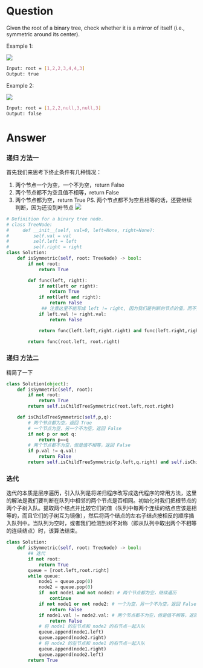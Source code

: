 # Question
Given the root of a binary tree, check whether it is a mirror of itself (i.e., symmetric around its center).

Example 1:

![](https://assets.leetcode.com/uploads/2021/02/19/symtree1.jpg)
```bash
Input: root = [1,2,2,3,4,4,3]
Output: true
```
Example 2:

![](https://assets.leetcode.com/uploads/2021/02/19/symtree2.jpg)
```bash
Input: root = [1,2,2,null,3,null,3]
Output: false
```

# Answer
### 递归 方法一
首先我们来思考下终止条件有几种情况：
1. 两个节点一个为空，一个不为空，return False
2. 两个节点都不为空且值不相等，return False
3. 两个节点都为空，return True
PS. 两个节点都不为空且相等的话，还要继续判断，因为还没到叶节点
![](https://pic.leetcode-cn.com/2449af8862537df2cbbc45a07764415c1a10769677c822fa271ea7447c8fa128-2.gif)

```python
# Definition for a binary tree node.
# class TreeNode:
#     def __init__(self, val=0, left=None, right=None):
#         self.val = val
#         self.left = left
#         self.right = right
class Solution:
    def isSymmetric(self, root: TreeNode) -> bool:
        if not root:
            return True

        def func(left, right):
            if not(left or right):
                return True
            if not(left and right):
                return False
             ## 注意这里不能写成 left != right, 因为我们是判断的节点的值，而不是判断这个节点，节点的信息还包含了子树的信息
            if left.val != right.val:
                return False

            return func(left.left,right.right) and func(left.right,right.left)

        return func(root.left, root.right)
```


### 递归 方法二
精简了一下
```python
class Solution(object):
    def isSymmetric(self, root):
        if not root:
            return True
        return self.isChildTreeSymmetric(root.left,root.right)

    def isChildTreeSymmetric(self,p,q):
        # 两个节点都为空，返回 True
        # 一个节点为空，另一个不为空，返回 False
        if not p or not q:
            return p==q
        # 两个节点都不为空，但是值不相等，返回 False
        if p.val != q.val:
            return False
        return self.isChildTreeSymmetric(p.left,q.right) and self.isChildTreeSymmetric(p.right,q.left)
```

### 迭代
迭代的本质是层序遍历，引入队列是将递归程序改写成迭代程序的常用方法，这里的解法是我们要判断在队列中相邻的两个节点是否相同。初始化时我们把根节点的两个子树入队。提取两个结点并比较它们的值（队列中每两个连续的结点应该是相等的，而且它们的子树互为镜像），然后将两个结点的左右子结点按相反的顺序插入队列中。当队列为空时，或者我们检测到树不对称（即从队列中取出两个不相等的连续结点）时，该算法结束。

```python
class Solution:
    def isSymmetric(self, root: TreeNode) -> bool:
        ## 迭代
        if not root:
            return True
        queue = [root.left,root.right]
        while queue:
            node1 = queue.pop(0)
            node2 = queue.pop(0)
            if  not node1 and not node2: # 两个节点都为空，继续遍历
                continue
            if not node1 or not node2: # 一个为空，另一个不为空，返回 False
                return False
            if node1.val != node2.val: # 两个节点都不为空，但是值不相等，返回 False
                return False
            # 将 node1 的左节点和 node2 的右节点一起入队
            queue.append(node1.left)
            queue.append(node2.right)
            # 将 node2 的左节点和 node1 的右节点一起入队
            queue.append(node1.right)
            queue.append(node2.left)
        return True
```


